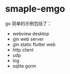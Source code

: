 # smaple-emgo
go 简单的示例包括了：
- webview desktop
- gin web server
- gin static flutter web 
- http client
- udp 
- log
- sqlite gorm

